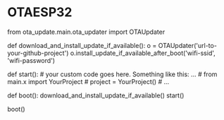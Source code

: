 # OTAESP32
from ota_update.main.ota_updater import OTAUpdater


 def download_and_install_update_if_available():
     o = OTAUpdater('url-to-your-github-project')
     o.install_update_if_available_after_boot('wifi-ssid', 'wifi-password')


 def start():
     # your custom code goes here. Something like this: ...
     # from main.x import YourProject
     # project = YourProject()
     # ...


 def boot():
     download_and_install_update_if_available()
     start()


 boot()
